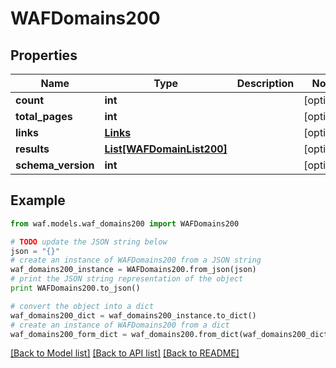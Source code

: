 # WAFDomains200


## Properties
Name | Type | Description | Notes
------------ | ------------- | ------------- | -------------
**count** | **int** |  | [optional] 
**total_pages** | **int** |  | [optional] 
**links** | [**Links**](Links.md) |  | [optional] 
**results** | [**List[WAFDomainList200]**](WAFDomainList200.md) |  | [optional] 
**schema_version** | **int** |  | [optional] 

## Example

```python
from waf.models.waf_domains200 import WAFDomains200

# TODO update the JSON string below
json = "{}"
# create an instance of WAFDomains200 from a JSON string
waf_domains200_instance = WAFDomains200.from_json(json)
# print the JSON string representation of the object
print WAFDomains200.to_json()

# convert the object into a dict
waf_domains200_dict = waf_domains200_instance.to_dict()
# create an instance of WAFDomains200 from a dict
waf_domains200_form_dict = waf_domains200.from_dict(waf_domains200_dict)
```
[[Back to Model list]](../README.md#documentation-for-models) [[Back to API list]](../README.md#documentation-for-api-endpoints) [[Back to README]](../README.md)


